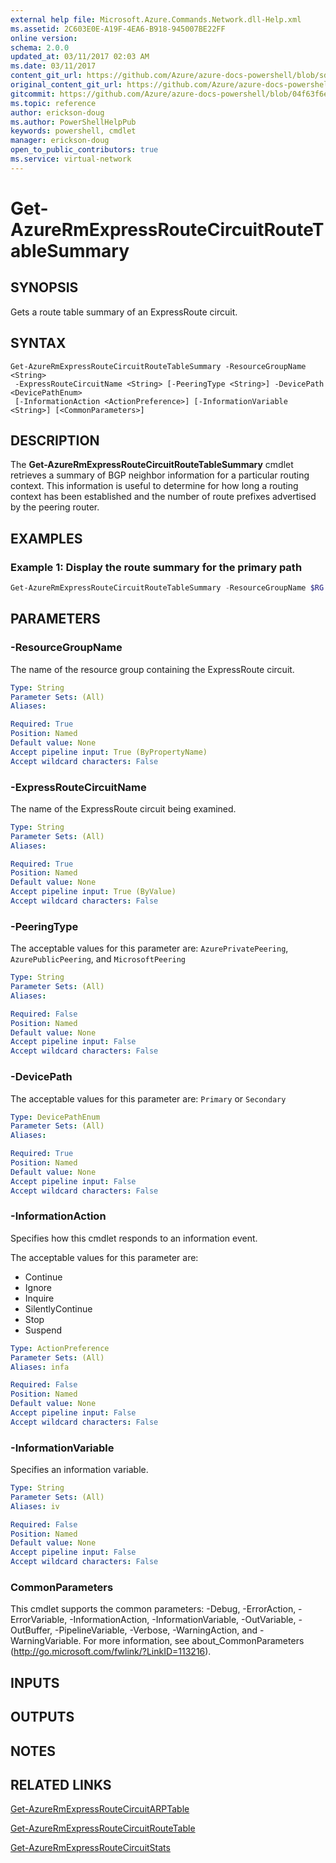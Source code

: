 ```yaml
---
external help file: Microsoft.Azure.Commands.Network.dll-Help.xml
ms.assetid: 2C603E0E-A19F-4EA6-B918-945007BE22FF
online version:
schema: 2.0.0
updated_at: 03/11/2017 02:03 AM
ms.date: 03/11/2017
content_git_url: https://github.com/Azure/azure-docs-powershell/blob/sdw-version-test/azureps-cmdlets-docs/ResourceManager/AzureRM.Network/v3.6.0/Get-AzureRmExpressRouteCircuitRouteTableSummary.md
original_content_git_url: https://github.com/Azure/azure-docs-powershell/blob/sdw-version-test/azureps-cmdlets-docs/ResourceManager/AzureRM.Network/v3.6.0/Get-AzureRmExpressRouteCircuitRouteTableSummary.md
gitcommit: https://github.com/Azure/azure-docs-powershell/blob/04f63f6e685743ace2c57eb157574e34e8610b1c
ms.topic: reference
author: erickson-doug
ms.author: PowerShellHelpPub
keywords: powershell, cmdlet
manager: erickson-doug
open_to_public_contributors: true
ms.service: virtual-network
---
```


# Get-AzureRmExpressRouteCircuitRouteTableSummary

## SYNOPSIS

Gets a route table summary of an ExpressRoute circuit.

## SYNTAX

```
Get-AzureRmExpressRouteCircuitRouteTableSummary -ResourceGroupName <String>
 -ExpressRouteCircuitName <String> [-PeeringType <String>] -DevicePath <DevicePathEnum>
 [-InformationAction <ActionPreference>] [-InformationVariable <String>] [<CommonParameters>]
```

## DESCRIPTION

The **Get-AzureRmExpressRouteCircuitRouteTableSummary** cmdlet retrieves a summary of BGP neighbor
information for a particular routing context. This information is useful to determine for how long
a routing context has been established and the number of route prefixes advertised by the peering
router.

## EXAMPLES

### Example 1: Display the route summary for the primary path

```powershell
Get-AzureRmExpressRouteCircuitRouteTableSummary -ResourceGroupName $RG -ExpressRouteCircuitName $CircuitName -DevicePath 'Primary'
```

## PARAMETERS

### -ResourceGroupName

The name of the resource group containing the ExpressRoute circuit.

```yaml
Type: String
Parameter Sets: (All)
Aliases:

Required: True
Position: Named
Default value: None
Accept pipeline input: True (ByPropertyName)
Accept wildcard characters: False
```

### -ExpressRouteCircuitName

The name of the ExpressRoute circuit being examined.

```yaml
Type: String
Parameter Sets: (All)
Aliases:

Required: True
Position: Named
Default value: None
Accept pipeline input: True (ByValue)
Accept wildcard characters: False
```

### -PeeringType

The acceptable values for this parameter are: `AzurePrivatePeering`, `AzurePublicPeering`, and
`MicrosoftPeering`

```yaml
Type: String
Parameter Sets: (All)
Aliases:

Required: False
Position: Named
Default value: None
Accept pipeline input: False
Accept wildcard characters: False
```

### -DevicePath

The acceptable values for this parameter are: `Primary` or `Secondary`

```yaml
Type: DevicePathEnum
Parameter Sets: (All)
Aliases:

Required: True
Position: Named
Default value: None
Accept pipeline input: False
Accept wildcard characters: False
```

### -InformationAction

Specifies how this cmdlet responds to an information event.

The acceptable values for this parameter are:

- Continue
- Ignore
- Inquire
- SilentlyContinue
- Stop
- Suspend

```yaml
Type: ActionPreference
Parameter Sets: (All)
Aliases: infa

Required: False
Position: Named
Default value: None
Accept pipeline input: False
Accept wildcard characters: False
```

### -InformationVariable

Specifies an information variable.

```yaml
Type: String
Parameter Sets: (All)
Aliases: iv

Required: False
Position: Named
Default value: None
Accept pipeline input: False
Accept wildcard characters: False
```

### CommonParameters

This cmdlet supports the common parameters:
-Debug, -ErrorAction, -ErrorVariable, -InformationAction, -InformationVariable, -OutVariable,
-OutBuffer, -PipelineVariable, -Verbose, -WarningAction, and -WarningVariable. For more
information, see about_CommonParameters (http://go.microsoft.com/fwlink/?LinkID=113216).

## INPUTS

## OUTPUTS

## NOTES

## RELATED LINKS

[Get-AzureRmExpressRouteCircuitARPTable](Get-AzureRmExpressRouteCircuitARPTable.md)

[Get-AzureRmExpressRouteCircuitRouteTable](Get-AzureRmExpressRouteCircuitRouteTable.md)

[Get-AzureRmExpressRouteCircuitStats](Get-AzureRmExpressRouteCircuitStats.md)
